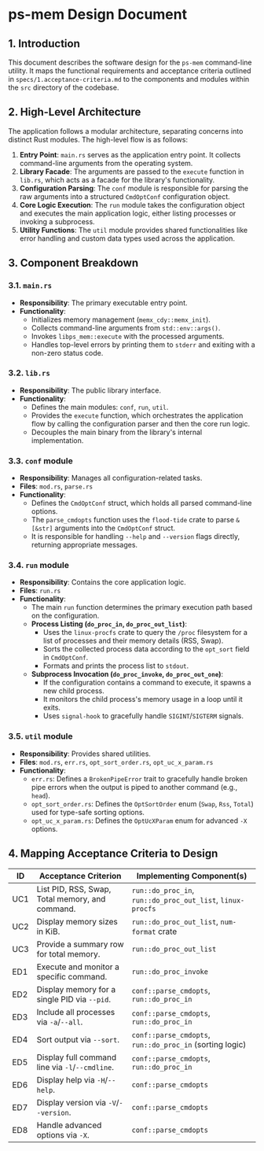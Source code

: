 # ps-mem Design Document

## 1. Introduction

This document describes the software design for the `ps-mem` command-line utility. It maps the functional requirements and acceptance criteria outlined in `specs/1.acceptance-criteria.md` to the components and modules within the `src` directory of the codebase.

## 2. High-Level Architecture

The application follows a modular architecture, separating concerns into distinct Rust modules. The high-level flow is as follows:

1.  **Entry Point**: `main.rs` serves as the application entry point. It collects command-line arguments from the operating system.
2.  **Library Facade**: The arguments are passed to the `execute` function in `lib.rs`, which acts as a facade for the library's functionality.
3.  **Configuration Parsing**: The `conf` module is responsible for parsing the raw arguments into a structured `CmdOptConf` configuration object.
4.  **Core Logic Execution**: The `run` module takes the configuration object and executes the main application logic, either listing processes or invoking a subprocess.
5.  **Utility Functions**: The `util` module provides shared functionalities like error handling and custom data types used across the application.

## 3. Component Breakdown

### 3.1. `main.rs`

*   **Responsibility**: The primary executable entry point.
*   **Functionality**: 
    *   Initializes memory management (`memx_cdy::memx_init`).
    *   Collects command-line arguments from `std::env::args()`.
    *   Invokes `libps_mem::execute` with the processed arguments.
    *   Handles top-level errors by printing them to `stderr` and exiting with a non-zero status code.

### 3.2. `lib.rs`

*   **Responsibility**: The public library interface.
*   **Functionality**:
    *   Defines the main modules: `conf`, `run`, `util`.
    *   Provides the `execute` function, which orchestrates the application flow by calling the configuration parser and then the core run logic.
    *   Decouples the main binary from the library's internal implementation.

### 3.3. `conf` module

*   **Responsibility**: Manages all configuration-related tasks.
*   **Files**: `mod.rs`, `parse.rs`
*   **Functionality**:
    *   Defines the `CmdOptConf` struct, which holds all parsed command-line options.
    *   The `parse_cmdopts` function uses the `flood-tide` crate to parse `&[&str]` arguments into the `CmdOptConf` struct.
    *   It is responsible for handling `--help` and `--version` flags directly, returning appropriate messages.

### 3.4. `run` module

*   **Responsibility**: Contains the core application logic.
*   **Files**: `run.rs`
*   **Functionality**:
    *   The main `run` function determines the primary execution path based on the configuration.
    *   **Process Listing (`do_proc_in`, `do_proc_out_list`)**: 
        *   Uses the `linux-procfs` crate to query the `/proc` filesystem for a list of processes and their memory details (RSS, Swap).
        *   Sorts the collected process data according to the `opt_sort` field in `CmdOptConf`.
        *   Formats and prints the process list to `stdout`.
    *   **Subprocess Invocation (`do_proc_invoke`, `do_proc_out_one`)**: 
        *   If the configuration contains a command to execute, it spawns a new child process.
        *   It monitors the child process's memory usage in a loop until it exits.
        *   Uses `signal-hook` to gracefully handle `SIGINT`/`SIGTERM` signals.

### 3.5. `util` module

*   **Responsibility**: Provides shared utilities.
*   **Files**: `mod.rs`, `err.rs`, `opt_sort_order.rs`, `opt_uc_x_param.rs`
*   **Functionality**:
    *   `err.rs`: Defines a `BrokenPipeError` trait to gracefully handle broken pipe errors when the output is piped to another command (e.g., `head`).
    *   `opt_sort_order.rs`: Defines the `OptSortOrder` enum (`Swap`, `Rss`, `Total`) used for type-safe sorting options.
    *   `opt_uc_x_param.rs`: Defines the `OptUcXParam` enum for advanced `-X` options.

## 4. Mapping Acceptance Criteria to Design

| ID  | Acceptance Criterion                                        | Implementing Component(s)                                     |
|-----|-------------------------------------------------------------|---------------------------------------------------------------|
| UC1 | List PID, RSS, Swap, Total memory, and command.             | `run::do_proc_in`, `run::do_proc_out_list`, `linux-procfs`      |
| UC2 | Display memory sizes in KiB.                                | `run::do_proc_out_list`, `num-format` crate                   |
| UC3 | Provide a summary row for total memory.                     | `run::do_proc_out_list`                                       |
| ED1 | Execute and monitor a specific command.                     | `run::do_proc_invoke`                                         |
| ED2 | Display memory for a single PID via `--pid`.                | `conf::parse_cmdopts`, `run::do_proc_in`                        |
| ED3 | Include all processes via `-a`/`--all`.                     | `conf::parse_cmdopts`, `run::do_proc_in`                        |
| ED4 | Sort output via `--sort`.                                   | `conf::parse_cmdopts`, `run::do_proc_in` (sorting logic)        |
| ED5 | Display full command line via `-l`/`--cmdline`.             | `conf::parse_cmdopts`, `run::do_proc_in`                        |
| ED6 | Display help via `-H`/`--help`.                             | `conf::parse_cmdopts`                                         |
| ED7 | Display version via `-V`/`--version`.                       | `conf::parse_cmdopts`                                         |
| ED8 | Handle advanced options via `-X`.                           | `conf::parse_cmdopts`                                         |
